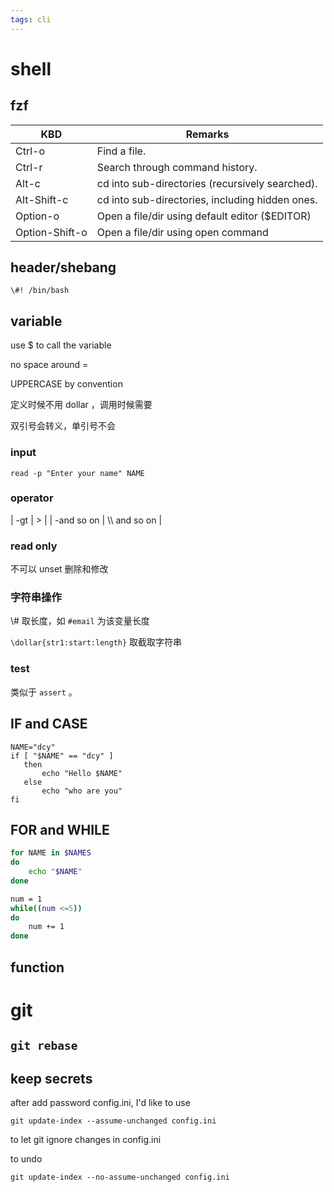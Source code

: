 ```yaml
---
tags: cli
---
```

# shell

## fzf

| KBD            | Remarks                                         |
|-------------- |----------------------------------------------- |
| Ctrl-o         | Find a file.                                    |
| Ctrl-r         | Search through command history.                 |
| Alt-c          | cd into sub-directories (recursively searched). |
| Alt-Shift-c    | cd into sub-directories, including hidden ones. |
| Option-o       | Open a file/dir using default editor ($EDITOR)  |
| Option-Shift-o | Open a file/dir using open command              |


## header/shebang

```shell
\#! /bin/bash
```

## variable

use $ to call the variable

no space around =

UPPERCASE by convention

定义时候不用 dollar ，调用时候需要

双引号会转义，单引号不会

### input

```shell
read -p "Enter your name" NAME
```

### operator

| -gt        | &gt;           |
| -and so on | \\\\ and so on |

### read only

不可以 unset 删除和修改

### 字符串操作

\\# 取长度，如 `#email` 为该变量长度

`\dollar{str1:start:length}` 取截取字符串

### test

类似于 `assert` 。

## IF and CASE

```shell
NAME="dcy"
if [ "$NAME" == "dcy" ]
   then
       echo "Hello $NAME"
   else
       echo "who are you"
fi
```

## FOR and WHILE

```sh
for NAME in $NAMES
do
    echo "$NAME"
done

num = 1
while((num <=5))
do
    num += 1
done
```

## function

# git

## `git rebase`

## keep secrets

after add password config.ini, I'd like to use

```shell
git update-index --assume-unchanged config.ini
```

to let git ignore changes in config.ini

to undo

```shell
git update-index --no-assume-unchanged config.ini
```
